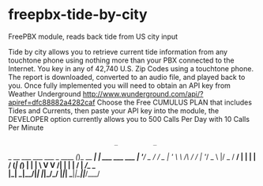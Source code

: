 freepbx-tide-by-city
======================

FreePBX module, reads back tide from US city input

Tide by city allows you to retrieve current tide information from any touchtone phone using nothing more than your PBX connected to the Internet. You key in any of 42,740 U.S. Zip Codes using a touchtone phone. The report is downloaded, converted to an audio file, and played back to you.
Once fully implemented you will need to obtain an API key from Weather Underground http://www.wunderground.com/api/?apiref=dfc88882a4282caf  Choose the Free CUMULUS PLAN that includes Tides and Currents, then paste your API key into the module, the DEVELOPER option currently allows you to 500 Calls Per Day with 10 Calls Per Minute

                                  _          _               
 _ __ ___  ___ ___  _ ____      _(_)_ __ ___| | ___  ___ ___ 
| '__/ _ \/ __/ _ \| '_ \ \ /\ / / | '__/ _ \ |/ _ \/ __/ __|
| | |  __/ (_| (_) | | | \ V  V /| | | |  __/ |  __/\__ \__ \
|_|  \___|\___\___/|_| |_|\_/\_/ |_|_|  \___|_|\___||___/___/
                                                             